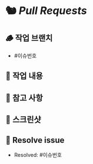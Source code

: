 # 🐿️ *Pull Requests* 

## 🪵 **작업 브랜치**
- #이슈번호

## 🥔 **작업 내용**
<!-- 작업 내용을 적어주세요. -->

## 🚨 참고 사항
<!-- 참고사항을 적어주세요. -->

## 📸 스크린샷


## 🌰 Resolve issue
- Resolved: #이슈번호
